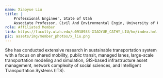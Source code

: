 ```yaml
---
name: Xiaoyue Liu
title: |
    Professional Engineer, State of Utah
    Associate Professor, Civil And Environmental Engin, University of Utah
role: Affiliated Member
link: https://faculty.utah.edu/u0918933-XIAOYUE_CATHY_LIU/hm/index.hml
pic: assets/img/member_photos/x_liu.png
---
```


She has conducted extensive research in sustainable transportation system with a focus on shared mobility, public transit, managed lanes, large-scale transportation modeling and simulation, GIS-based infrastructure asset management, network complexity of social sciences, and Intelligent Transportation Systems (ITS).
